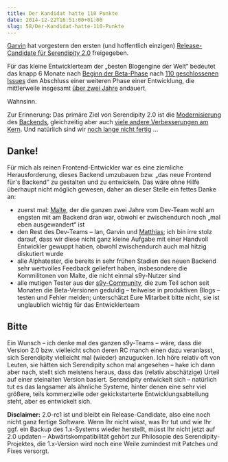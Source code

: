```yaml
---
title: Der Kandidat hatte 110 Punkte
date: 2014-12-22T16:51:00+01:00
slug: 58/Der-Kandidat-hatte-110-Punkte
---
```


[Garvin](http://garvin.in) hat vorgestern den ersten (und hoffentlich einzigen) [Release-Candidate für Serendipity 2.0](http://blog.s9y.org/archives/258-Serendipity-2.0-rc1-release.html) freigegeben.

Für das kleine Entwicklerteam der „besten Blogengine der Welt“ bedeutet das knapp 6 Monate nach [Beginn der Beta-Phase](/archiv/53/Und-es-entwickelt-sich-doch.html) nach [110 geschlossenen Issues](https://github.com/s9y/Serendipity/issues?q=milestone%3ARC+is%3Aclosed) den Abschluss einer weiteren Phase einer Entwicklung, die mittlerweile insgesamt [über zwei Jahre](https://github.com/s9y/Serendipity/commit/8397b08b882b604f93139a42a4c8559b6ecd2738) andauert.

Wahnsinn.

Zur Erinnerung: Das primäre Ziel von Serendipity 2.0 ist die [Modernisierung](/archiv/44/S9y-2.0-Blick-hinter-die-Kulissen.html) des [Backends](/archiv/45/S9y-2.0-Responsive-Backend.html), gleichzeitig aber auch [viele andere Verbesserungen am Kern](http://blog.s9y.org/archives/255-Serendipity-2.0-beta-release.html). Und natürlich sind wir [noch lange nicht fertig](https://github.com/s9y/Serendipity/milestones/Stable) …

## Danke!

Für mich als reinen Frontend-Entwickler war es eine ziemliche Herausforderung, dieses Backend umzubauen bzw. „das neue Frontend für's Backend“ zu gestalten und zu entwickeln. Das wäre ohne Hilfe überhaupt nicht möglich gewesen, daher an dieser Stelle ein fettes Danke an:

-   zuerst mal: [Malte](http://onli-blogging.de), der die ganzen zwei Jahre vom Dev-Team wohl am engsten mit am Backend dran war, obwohl er zwischendurch noch „mal eben ausgewandert“ ist
-   den Rest des Dev-Teams – Ian, Garvin und [Matthias](http://blog.sperrobjekt.de); ich bin irre stolz darauf, dass wir diese nicht ganz kleine Aufgabe mit einer Handvoll Entwickler gewuppt haben, obwohl zwischendurch auch mal hitzig diskutiert wurde
-   alle Alphatester, die bereits in sehr frühen Stadien des neuen Backend sehr wertvolles Feedback geliefert haben, insbesondere die Kommilitonen von Malte, die nicht einmal s9y-Nutzer sind
-   alle mutigen Tester aus der [s9y-Community](http://board.s9y.org), die zum Teil schon seit Monaten die Beta-Versionen geduldig – teilweise in produktiven Blogs – testen und Fehler melden; unterschätzt Eure Mitarbeit bitte nicht, sie ist unglaublich wichtig für das Entwicklerteam

## Bitte

Ein Wunsch – ich denke mal des ganzen s9y-Teams – wäre, dass die Version 2.0 bzw. vielleicht schon deren RC manch einen dazu veranlasst, sich Serendipity vielleicht mal (wieder) anzugucken. Ich höre relativ oft von Leuten, sie hätten sich Serendipity schon mal angesehen – hake ich dann aber nach, stellt sich meistens heraus, dass das (relativ abschätzige) Urteil auf einer steinalten Version basiert. Serendipity entwickelt sich – natürlich tut es das langsamer als ähnliche Systeme, hinter denen eine sehr viel größere, teils kommerzielle oder gekickstarterte Entwicklungsabteilung steht, aber es entwickelt sich.

**Disclaimer:** 2.0-rc1 ist und bleibt ein Release-Candidate, also eine noch nicht ganz fertige Software. Wenn Ihr nicht wisst, was Ihr tut und wie Ihr ggf. ein Backup des 1.x-Systems wieder herstellt, müsst Ihr nicht jetzt auf 2.0 updaten – Abwärtskompatibilität gehört zur Philosopie des Serendipity-Projektes, die 1.x-Version wird noch eine Weile zumindest mit Patches und Fixes versorgt.
